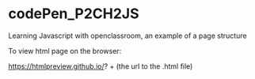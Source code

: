 # codePen_P2CH2JS
Learning Javascript with openclassroom, an example of a page structure

To view html page on the browser:

https://htmlpreview.github.io/? + (the url to the .html file)
